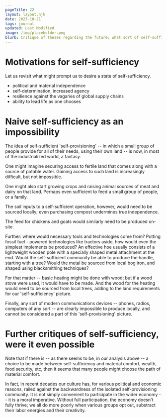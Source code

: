 ```yaml
---
pageTitle: 22
layout: layout.njk
date: 2023-10-21
tags: journal
updated: Last Modified
image: /img/placeholder.png
blurb: Critique of theses regarding the future; what sort of self-sufficiency?
---
```


# Motivations for self-sufficiency

Let us revisit what might prompt us to desire a state of self-sufficiency. 

- political and material independence
- self-determination, increased agency
- resilience against the vagaries of global supply chains
- ability to lead life as one chooses

# Naive self-sufficiency as an impossibility 

The idea of self-sufficient 'self-provisioning' -- in which a small group of people provide for all of their needs, using their own land -- is now, in most of the industrialized world, a fantasy. 

One might imagine securing access to fertile land that comes along with a source of potable water.  Gaining access to such land is increasingly difficult, but not impossible.

One might also start growing crops and raising animal sources of meat and dairy on that land.  Perhaps even sufficient to feed a small group of people, or a family.

The soil inputs to a self-sufficient operation, however, would need to be sourced locally; even purchasing compost undermines true independence.

The feed for chickens and goats would similarly need to be produced on-site.

Further:  where would necessary tools and technologies come from?  Putting fossil fuel - powered technologies like tractors aside, how would even the simplest implements be produced?  An effective hoe usually consists of a lightweight wooden pole with a specially shaped metal attachment at the end.  Would the self-sufficient community be able to produce the handle, starting with a tree?  Would the metal be sourced from local bog iron, and shaped using blacksmithing techniques?

For that matter -- basic heating might be done with wood; but if a wood stove were used, it would have to be made.  And the wood for the heating would need to be sourced from local trees, adding to the land requirements for our 'self-sufficiency' picture.

Finally, any sort of modern communications devices -- phones, radios, computers of any sort -- are clearly impossible to produce locally, and cannot be considered a part of this 'self-provisioning' picture. 

# Further critiques of self-sufficiency, were it even possible

Note that if there is -- as there seems to be, in our analysis above -- a choice to be made between self-sufficiency and material comfort, wealth, food security, etc, then it seems that many people might choose the path of material comfort.

In fact, in recent decades our culture has, for various political and economic reasons, railed against the backwardness of the isolated self-provisioning community.  It is not simply convenient to participate in the wider economy -- it is a moral imperative.  Without full participation, the economy doesn't fully thrive; we all do more poorly when various groups opt out, substract their labor energies and their creativity. 








  

 








 


  
    

